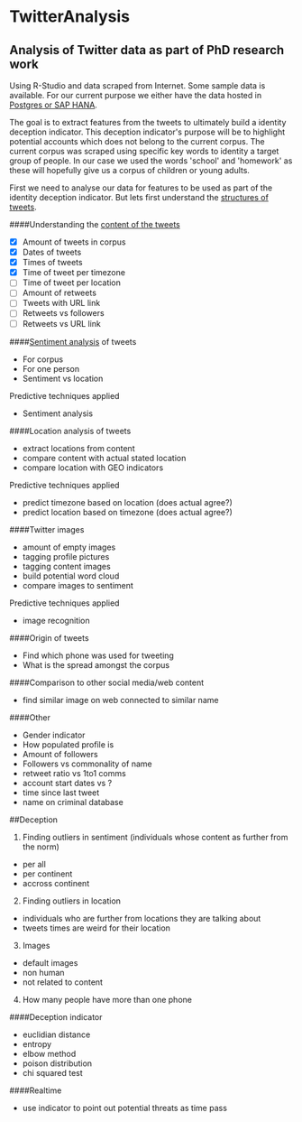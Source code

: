 # TwitterAnalysis
## Analysis of Twitter data as part of PhD research work
Using R-Studio and data scraped from Internet. Some sample data is available.
For our current purpose we either have the data hosted in [Postgres or SAP HANA](/DBConnection).

The goal is to extract features from the tweets to ultimately build a identity deception indicator. This deception indicator's purpose will be to highlight potential accounts which does not belong to the current corpus.
The current corpus was scraped using specific key words to identity a target group of people. In our case we used the words 'school' and 'homework' as these will hopefully give us a corpus of children or young adults.

First we need to analyse our data for features to be used as part of the identity deception indicator.
But lets first understand the [structures of tweets](/TweetInfo/TweetStructure.md).

####Understanding the [content of the tweets](/TweetInfo/TweetCorpusInfo.md)
- [x] Amount of tweets in corpus
- [x] Dates of tweets
- [x] Times of tweets
- [x] Time of tweet per timezone
- [ ] Time of tweet per location
- [ ] Amount of retweets
- [ ] Tweets with URL link
- [ ] Retweets vs followers
- [ ] Retweets vs URL link

####[Sentiment analysis](/Sentiment/SentimentAnalysis.md) of tweets
- For corpus
- For one person
- Sentiment vs location

Predictive techniques applied
- Sentiment analysis

####Location analysis of tweets
- extract locations from content
- compare content with actual stated location
- compare location with GEO indicators

Predictive techniques applied
- predict timezone based on location (does actual agree?)
- predict location based on timezone (does actual agree?)

####Twitter images
- amount of empty images
- tagging profile pictures
- tagging content images
- build potential word cloud
- compare images to sentiment

Predictive techniques applied
- image recognition

####Origin of tweets
- Find which phone was used for tweeting
- What is the spread amongst the corpus

####Comparison to other social media/web content
- find similar image on web connected to similar name

####Other
- Gender indicator
- How populated profile is
- Amount of followers
- Followers vs commonality of name
- retweet ratio vs 1to1 comms
- account start dates vs ?
- time since last tweet
- name on criminal database


##Deception
1. Finding outliers in sentiment (individuals whose content as further from the norm)
  * per all
  * per continent
  * accross continent
2. Finding outliers in location
  * individuals who are further from locations they are talking about
  * tweets times are weird for their location
3. Images
  * default images
  * non human
  * not related to content
4. How many people have more than one phone

####Deception indicator
- euclidian distance
- entropy
- elbow method
- poison distribution
- chi squared test
    
####Realtime
- use indicator to point out potential threats as time pass
